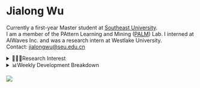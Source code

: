 #  Jialong Wu

Currently a first-year Master student at [Southeast University](https://www.seu.edu.cn/english/).<br>
I am a member of the PAttern Learning and Mining ([PALM](http://palm.seu.edu.cn/home.html)) Lab. I interned at AIWaves Inc. and was a research intern at Westlake University.<br>
Contact: jialongwu@seu.edu.cn
<details><summary>👨🏻‍💻Research Interest</summary>
My current research interests primarily encompass three aspects:

- Exploring the **synergies** between large-scale and small-scale models.
- Investigating the <strong>personalization and interactive</strong> abilities of LLMs.
- Utilizing  <strong>causal inference</strong>  to mitigate bias in conventional NLP tasks.

Recent works:
[Constituency Parsing using LLMs](https://arxiv.org/pdf/2310.19462.pdf), [Agents](https://arxiv.org/pdf/2309.07870.pdf)
</details>

<details><summary>📊Weekly Development Breakdown</summary>

<!--START_SECTION:waka-->

```txt
From: 26 January 2024 - To: 02 February 2024

Total Time: 7 hrs 12 mins

Python       5 hrs 2 mins    █████████████████▒░░░░░░░   69.96 %
Other        1 hr 8 mins     ████░░░░░░░░░░░░░░░░░░░░░   15.77 %
Bash         20 mins         █░░░░░░░░░░░░░░░░░░░░░░░░   04.66 %
HTML         13 mins         ▓░░░░░░░░░░░░░░░░░░░░░░░░   03.09 %
Text         11 mins         ▓░░░░░░░░░░░░░░░░░░░░░░░░   02.72 %
```

<!--END_SECTION:waka-->

[![wakatime](https://wakatime.com/badge/user/c6720b29-9431-4a60-bc9d-e1fb2b6bd65f.svg)](https://wakatime.com/@c6720b29-9431-4a60-bc9d-e1fb2b6bd65f)
</details>

![](https://komarev.com/ghpvc/?username=callanwu)
